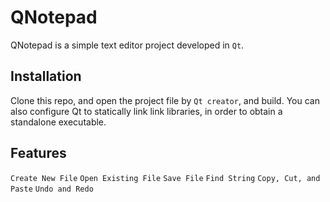 # QNotepad
QNotepad is a simple text editor project developed in `Qt`.

## Installation
Clone this repo, and open the project file by `Qt creator`, and build.
You can also configure Qt to statically link link libraries,
in order to obtain a standalone executable.

## Features
`Create New File`
`Open Existing File`
`Save File`
`Find String`
`Copy, Cut, and Paste`
`Undo and Redo`
